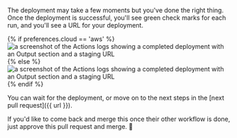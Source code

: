 The deployment may take a few moments but you've done the right thing. Once the deployment is successful, you'll see green check marks for each run, and you'll see a URL for your deployment.

{% if preferences.cloud == 'aws' %}
![a screenshot of the Actions logs showing a completed deployment with an Output section and a staging URL](https://user-images.githubusercontent.com/16547949/68046896-6aa42a80-fcb3-11e9-9927-f493201167dc.png)
{% else %}
![a screenshot of the Actions logs showing a completed deployment with an Output section and a staging URL](https://user-images.githubusercontent.com/16547949/75822370-dc79a700-5d6d-11ea-8840-0a792f0639a5.png)
{% endif %}

You can wait for the deployment, or move on to the next steps in the [next pull request]({{ url }}). 

If you'd like to come back and merge this once their other workflow is done, just approve this pull request and merge. :tada: